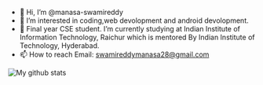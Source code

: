 - 👋 Hi, I’m @manasa-swamireddy
- 👀 I’m interested in coding,web devolopment and android devolopment.
- 🌱 Final year CSE student. I’m currently studying at Indian Institute of Information Technology, Raichur which is mentored By Indian Institute of Technology, Hyderabad.
- 📫 How to reach 
Email: swamireddymanasa28@gmail.com

![My github stats](https://github-readme-stats.vercel.app/api?username=manasa-swamireddy&show_icons=true&theme=radical)
